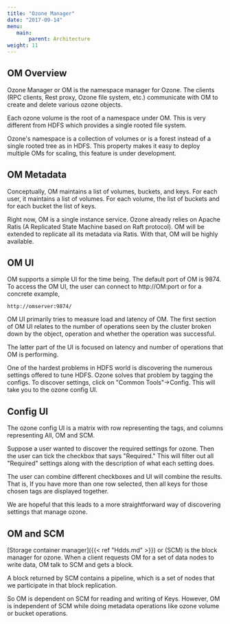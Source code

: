```yaml
---
title: "Ozone Manager"
date: "2017-09-14"
menu:
   main:
       parent: Architecture
weight: 11
---
```

<!---
  Licensed to the Apache Software Foundation (ASF) under one or more
  contributor license agreements.  See the NOTICE file distributed with
  this work for additional information regarding copyright ownership.
  The ASF licenses this file to You under the Apache License, Version 2.0
  (the "License"); you may not use this file except in compliance with
  the License.  You may obtain a copy of the License at

      http://www.apache.org/licenses/LICENSE-2.0

  Unless required by applicable law or agreed to in writing, software
  distributed under the License is distributed on an "AS IS" BASIS,
  WITHOUT WARRANTIES OR CONDITIONS OF ANY KIND, either express or implied.
  See the License for the specific language governing permissions and
  limitations under the License.
-->

OM Overview
-------------

Ozone Manager or OM is the namespace manager for Ozone. The clients (RPC clients, Rest proxy, Ozone file system, etc.) communicate with OM to create and delete various ozone objects.

Each ozone volume is the root of a namespace under OM. This is very different from HDFS which provides a single rooted file system.

Ozone's namespace is a collection of volumes or is a forest instead of a
single rooted tree as in HDFS. This property makes it easy to deploy multiple
 OMs for scaling, this feature is under development.

OM Metadata
-----------------

Conceptually, OM maintains a list of volumes, buckets, and keys. For each user, it maintains a list of volumes. For each volume, the list of buckets and for each bucket the list of keys.

Right now, OM is a single instance service. Ozone already relies on Apache Ratis (A Replicated State Machine based on Raft protocol). OM will be extended to replicate all its metadata via Ratis. With that, OM will be highly available.

OM UI
------------

OM supports a simple UI for the time being. The default port of OM is 9874. To access the OM UI, the user can connect to http://OM:port or for a concrete example,
```
http://omserver:9874/
```
OM UI primarily tries to measure load and latency of OM. The first section of OM UI relates to the number of operations seen by the cluster broken down by the object, operation and whether the operation was successful.

The latter part of the UI is focused on latency and number of operations that OM is performing.

One of the hardest problems in HDFS world is discovering the numerous settings offered to tune HDFS. Ozone solves that problem by tagging the configs. To discover settings, click on "Common Tools"->Config.  This will take you to the ozone config UI.

Config UI
------------

The ozone config UI is a matrix with row representing the tags, and columns representing All, OM and SCM.

Suppose a user wanted to discover the required settings for ozone. Then the user can tick the checkbox that says "Required."
This will filter out all "Required" settings along with the description of what each setting does.

The user can combine different checkboxes and UI will combine the results. That is, If you have more than one row selected, then all keys for those chosen tags are displayed together.

We are hopeful that this leads to a more straightforward way of discovering settings that manage ozone.


OM and SCM
-------------------
[Storage container manager]({{< ref "Hdds.md" >}}) or (SCM) is the block manager
 for ozone. When a client requests OM for a set of data nodes to write data, OM talk to SCM and gets a block.

A block returned by SCM contains a pipeline, which is a set of nodes that we participate in that block replication.

So OM is dependent on SCM for reading and writing of Keys. However, OM is independent of SCM while doing metadata operations like ozone volume or bucket operations.

